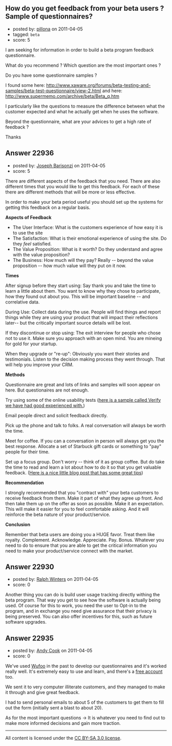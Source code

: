 ## How do you get feedback from your beta users ? Sample of questionnaires?

- posted by: [pillona](https://stackexchange.com/users/-1/4721-pillona) on 2011-04-05
- tagged: `beta`
- score: 5

I am seeking for information in order to build a beta program feedback questionnaire.

What do you recommend ? Which question are the most important ones ?

Do you have some questionnaire samples ?

I found some
here: http://www.xaware.org/forums/beta-testing-and-samples/beta-test-questionnaire/view-2.html
and here: http://www.supermemo.com/archive/beta/Beta_q.htm

I particularly like the questions to measure the difference between what the customer expected and what he actually get when he uses the software.

Beyond the questionnaire, what are your advices to get a high rate of feedback ?

Thanks


## Answer 22936

- posted by: [Joseph Barisonzi](https://stackexchange.com/users/-1/8791-joseph-barisonzi) on 2011-04-05
- score: 5

<p>There are different aspects of the feedback that you need. There are also different times that you would like to get this feedback. For each of these there are different methods that will be more or less effective. </p>

<p>In order to make your beta period useful you should set up the systems for getting this feedback on a regular basis.</p>

<p><strong>Aspects of Feedback</strong></p>

<ul>
<li>The User Interface: What is the
customers experience of how easy it
is to use the site </li>
<li>The Satisfaction:
What is their emotional experience of
using the site. Do they <em>feel</em> satisfied.  </li>
<li>The Value Proposition: What is it worth? Do they understand
and agree with the value proposition? </li>
<li>The Business: How much will they pay? Really -- beyond the value proposition -- how much value will they put on it now. </li>
</ul>

<p><strong>Times</strong></p>

<p>After signup before they start using: Say thank you and take the time to learn a little about them. You want to know why they chose to participate, how they found out about you. This will be important baseline -- and correlative data. </p>

<p>During Use: Collect data during the use. People will find things and report things while they are using your product that will impact their reflections later-- but the critically important source details will be lost. </p>

<p>If they discontinue or stop using: The exit interview for people who chose not to use it. Make sure you  approach with an open mind. You are mineing for gold for your startup. </p>

<p>When they upgrade or "re-up": Obviously you want their stories and testimonials. Listen to the decision making process they went through. That will help you improve your CRM. </p>

<p><strong>Methods</strong></p>

<p>Questionnaire are great and lots of links and samples will soon appear on here. But questionaires are not enough. </p>

<p>Try using some of the online usability tests (<a href="http://verifyapp.com/" rel="nofollow">here is a sample called Verify we have had good experienced with.</a>) </p>

<p>Email people direct and solicit feedback directly. </p>

<p>Pick up the phone and talk to folks. A real conversation will always be worth the time.</p>

<p>Meet for coffee. If you can a conversation in person will always get you the best response. Allocate a set of Starbuck gift cards or something to "pay" people for their time. </p>

<p>Set up a focus group. Don't worry -- think of it as group coffee. But do take the time to read and learn a lot about how to do it so that you get valuable feedback. (<a href="http://www.pragmaticmarketing.com/publications/magazine/2/5/0410bh" rel="nofollow">Here is a nice little blog post that has some great tips</a>)</p>

<p><strong>Recommendation</strong></p>

<p>I strongly recommended that you "contract with" your beta customers to receive feedback from them. Make it part of what they agree up front. And then take them up on the offer as soon as possible. Make it an expectation. This will make it easier for you to feel comfortable asking. And it will reinforce the beta nature of your product/service. </p>

<p><strong>Conclusion</strong></p>

<p>Remember that beta users are doing you a HUGE favor. Treat them like royalty. Complement. Acknowledge. Appreciate. Pay. Bonus. Whatever you need to do to ensure that you are able to get the critical information you need to make your product/service connect with the market. </p>



## Answer 22930

- posted by: [Ralph Winters](https://stackexchange.com/users/-1/8329-ralph-winters) on 2011-04-05
- score: 0

Another thing you can do is build user usage tracking directly withing the beta program.  That way you get to see how the software is actually being used.  Of course for this to work, you need the user to Opt-in to the program, and in exchange you need give assurance that their privacy is being preserved.  You can also offer incentives for this, such as future software upgrades.


## Answer 22935

- posted by: [Andy Cook](https://stackexchange.com/users/-1/6493-andy-cook) on 2011-04-05
- score: 0

<p>We've used <a href="http://www.wufoo.com" rel="nofollow">Wufoo</a> in the past to develop our questionnaires and it's worked really well. It's extremely easy to use and learn, and there's a <a href="https://secure.wufoo.com/signup/1/" rel="nofollow">free account</a> too.</p>

<p>We sent it to very computer illiterate customers, and they managed to make it through and give great feedback.</p>

<p>I had to send personal emails to about 5 of the customers to get them to fill out the form (initially sent a blast to about 20).</p>

<p>As for the most important questions -> It is whatever you need to find out to make more informed decisions and gain more traction.</p>




---

All content is licensed under the [CC BY-SA 3.0 license](https://creativecommons.org/licenses/by-sa/3.0/).
